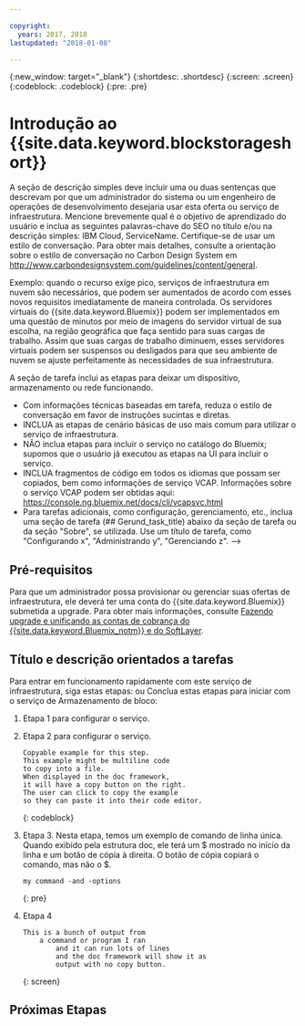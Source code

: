 ```yaml
---

copyright:
  years: 2017, 2018
lastupdated: "2018-01-08"

---
```


{:new_window: target="_blank"}
{:shortdesc: .shortdesc}
{:screen: .screen}
{:codeblock: .codeblock}
{:pre: .pre}


# Introdução ao {{site.data.keyword.blockstorageshort}}

A seção de descrição simples deve incluir uma ou duas sentenças que descrevam por que um administrador do
sistema ou um engenheiro de operações de desenvolvimento desejaria usar esta oferta ou serviço de
infraestrutura. Mencione brevemente qual é o objetivo de aprendizado do usuário e inclua as seguintes
palavras-chave do SEO no título e/ou na descrição simples: IBM Cloud, ServiceName. Certifique-se de usar um
estilo de conversação. Para obter mais detalhes, consulte a orientação sobre o estilo de conversação no
Carbon Design System em http://www.carbondesignsystem.com/guidelines/content/general.

Exemplo: quando o recurso exige pico, serviços de infraestrutura em nuvem são necessários, que podem
ser aumentados de acordo com esses novos requisitos imediatamente de maneira controlada.
Os servidores virtuais do {{site.data.keyword.Bluemix}} podem ser implementados em uma
questão de minutos por meio de imagens do servidor virtual de sua escolha, na região geográfica que faça
sentido para suas cargas de trabalho. Assim que suas cargas de trabalho diminuem, esses servidores virtuais
podem ser suspensos ou desligados para que seu ambiente de nuvem se ajuste perfeitamente às necessidades
de sua infraestrutura.

A seção de tarefa inclui as etapas para deixar um dispositivo, armazenamento ou rede funcionando.
- Com informações técnicas baseadas em tarefa, reduza o estilo de conversação em
favor de instruções sucintas e diretas.
- INCLUA as etapas de cenário básicas de uso mais comum para utilizar o serviço de infraestrutura.
- NÃO inclua etapas para incluir o serviço no catálogo do Bluemix; supomos que o usuário já
executou as etapas na UI para incluir o serviço.
- INCLUA fragmentos de código em todos os idiomas que possam ser copiados, bem como informações de
serviço VCAP. Informações sobre o serviço VCAP podem ser obtidas aqui:
https://console.ng.bluemix.net/docs/cli/vcapsvc.html
- Para tarefas adicionais, como configuração, gerenciamento, etc., inclua uma seção de tarefa
(## Gerund_task_title) abaixo da seção de tarefa ou da seção "Sobre", se utilizada. Use um título de tarefa,
como "Configurando x", "Administrando y", "Gerenciando z". -->

## Pré-requisitos
Para que um administrador possa provisionar ou gerenciar suas ofertas de infraestrutura, ele
deverá ter uma conta do {{site.data.keyword.Bluemix}} submetida a upgrade.
Para obter mais informações, consulte [Fazendo upgrade e
unificando as contas de cobrança do {{site.data.keyword.Bluemix_notm}} e do SoftLayer](../docs/admin/softlayerlink.html).

## Título e descrição orientados a tarefas
Para entrar em funcionamento rapidamente com este serviço de infraestrutura, siga estas etapas: ou Conclua
estas etapas para iniciar com o serviço de Armazenamento de bloco:

<!-- Use ordered list markup for the step section. For code examples:
- use three backticks ahead of and after the example (```)
- For copyable code snippet, multi-line, include {: codeblock} following the last set of backticks. A copy button will display in framework in output.
- For copyable command, single line, include {: pre} following the last set of backticks. When displayed, it will show "$" at the beginning of the command example and a copy button, but the copy button will include just the command example.
- For non-copyable output snippet, include {: screen} following the last set of backticks.
 -->

1. Etapa 1 para configurar o serviço.
2. Etapa 2 para configurar o serviço.

	```
	Copyable example for this step.
	This example might be multiline code
	to copy into a file.
	When displayed in the doc framework,
	it will have a copy button on the right.
	The user can click to copy the example
	so they can paste it into their code editor.
	```
	{: codeblock}

3. Etapa 3. Nesta etapa, temos um exemplo de comando de linha única. Quando exibido pela estrutura doc,
ele terá um $ mostrado no início da linha e um botão de cópia à direita. O botão de cópia copiará o comando,
mas não o $.

	```
	my command -and -options
	```
	{: pre}

4. Etapa 4
	```
	This is a bunch of output from
		a command or program I ran
			and it can run lots of lines
			and the doc framework will show it as
			output with no copy button.
	```
	{: screen}

## Próximas Etapas

